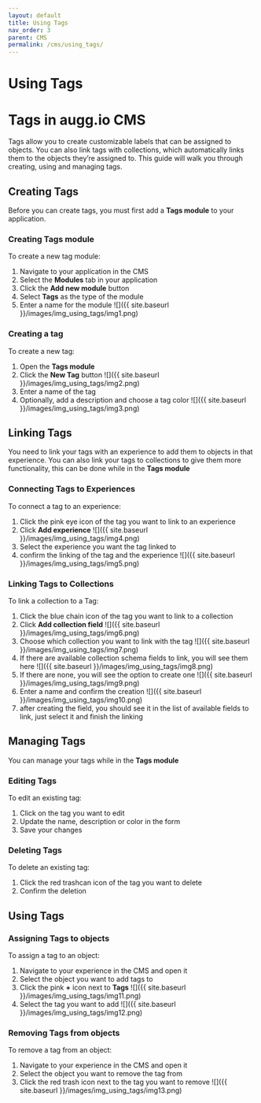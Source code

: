 ```yaml
---
layout: default
title: Using Tags
nav_order: 3
parent: CMS
permalink: /cms/using_tags/
---
```


# **Using Tags**

# **Tags in augg.io CMS**

Tags allow you to create customizable labels that can be assigned to objects. 
You can also link tags with collections, which automatically links them to the objects they’re assigned to.
This guide will walk you through creating, using and managing tags.

## **Creating Tags**

Before you can create tags, you must first add a **Tags module** to your application.

### **Creating Tags module**

To create a new tag module:

1. Navigate to your application in the CMS  
2. Select the **Modules** tab in your application
3. Click the **Add new module** button
4. Select **Tags** as the type of the module
5. Enter a name for the module
   ![]({{ site.baseurl }}/images/img_using_tags/img1.png)

### **Creating a tag**

To create a new tag:

1. Open the **Tags module**
2. Click the **New Tag** button
   ![]({{ site.baseurl }}/images/img_using_tags/img2.png)
3. Enter a name of the tag
4. Optionally, add a description and choose a tag color
   ![]({{ site.baseurl }}/images/img_using_tags/img3.png)

## **Linking Tags**

You need to link your tags with an experience to add them to objects in that experience. 
You can also link your tags to collections to give them more functionality, this can be done while in the **Tags module**

### **Connecting Tags to Experiences**

To connect a tag to an experience:

1. Click the pink eye icon of the tag you want to link to an experience
2. Click **Add experience**
   ![]({{ site.baseurl }}/images/img_using_tags/img4.png)
3. Select the experience you want the tag linked to
4. confirm the linking of the tag and the experience
   ![]({{ site.baseurl }}/images/img_using_tags/img5.png)

### **Linking Tags to Collections**

To link a collection to a Tag:

1. Click the blue chain icon of the tag you want to link to a collection
2. Click **Add collection field**
   ![]({{ site.baseurl }}/images/img_using_tags/img6.png)
3. Choose which collection you want to link with the tag
   ![]({{ site.baseurl }}/images/img_using_tags/img7.png)
4. If there are available collection schema fields to link, you will see them here
   ![]({{ site.baseurl }}/images/img_using_tags/img8.png)
5. If there are none, you will see the option to create one
   ![]({{ site.baseurl }}/images/img_using_tags/img9.png)
6. Enter a name and confirm the creation
   ![]({{ site.baseurl }}/images/img_using_tags/img10.png)
7. after creating the field, you should see it in the list of available fields to link, just select it and finish the linking

## **Managing Tags**

You can manage your tags while in the **Tags module**

### **Editing Tags**

To edit an existing tag:

1. Click on the tag you want to edit
2. Update the name, description or color in the form
3. Save your changes

### **Deleting Tags**

To delete an existing tag:

1. Click the red trashcan icon of the tag you want to delete
2. Confirm the deletion

## **Using Tags**

### **Assigning Tags to objects**

To assign a tag to an object:

1. Navigate to your experience in the CMS and open it
2. Select the object you want to add tags to
3. Click the pink **+** icon next to **Tags**
   ![]({{ site.baseurl }}/images/img_using_tags/img11.png)
4. Select the tag you want to add
   ![]({{ site.baseurl }}/images/img_using_tags/img12.png)

### **Removing Tags from objects**

To remove a tag from an object:

1. Navigate to your experience in the CMS and open it
2. Select the object you want to remove the tag from
3. Click the red trash icon next to the tag you want to remove
   ![]({{ site.baseurl }}/images/img_using_tags/img13.png)
